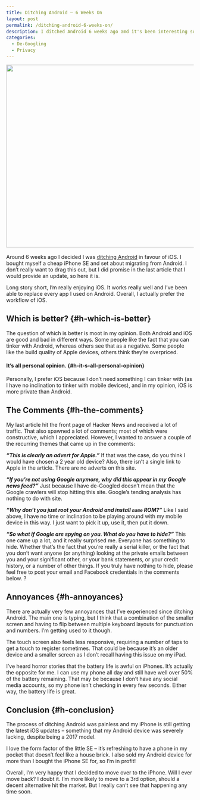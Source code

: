 ```yaml
---
title: Ditching Android – 6 Weeks On
layout: post
permalink: /ditching-android-6-weeks-on/
description: I ditched Android 6 weeks ago amd it's been interesting so far. Here's an update.
categories:
  - De-Googling
  - Privacy
---
```

<img loading="lazy" width="1024" height="491" src="/assets/images/wp-images/2019/11/android-feature-1024x491.jpg" alt="" class="wp-image-241" srcset="/assets/images/wp-images/2019/11/android-feature-1024x491.jpg 1024w, /assets/images/wp-images/2019/11/android-feature-300x144.jpg 300w, /assets/images/wp-images/2019/11/android-feature-768x368.jpg 768w, /assets/images/wp-images/2019/11/android-feature.jpg 1503w" sizes="(max-width: 1024px) 100vw, 1024px" />

Around 6 weeks ago I decided I was [ditching Android](/why-im-ditching-android) in favour of iOS. I bought myself a cheap iPhone SE and set about migrating from Android. I don’t really want to drag this out, but I did promise in the last article that I would provide an update, so here it is.

Long story short, I’m really enjoying iOS. It works really well and I’ve been able to replace every app I used on Android. Overall, I actually prefer the workflow of iOS.

## Which is better? {#h-which-is-better}

The question of which is better is moot in my opinion. Both Android and iOS are good and bad in different ways. Some people like the fact that you can tinker with Android, whereas others see that as a negative. Some people like the build quality of Apple devices, others think they’re overpriced.

#### It’s all personal opinion. {#h-it-s-all-personal-opinion}

Personally, I prefer iOS because I don’t need something I can tinker with (as I have no inclination to tinker with mobile devices), and in my opinion, iOS is more private than Android.

## The Comments {#h-the-comments}

My last article hit the front page of Hacker News and received a lot of traffic. That also spawned a lot of comments; most of which were constructive, which I appreciated. However, I wanted to answer a couple of the recurring themes that came up in the comments:

**_“This is clearly an advert for Apple.”_** If that was the case, do you think I would have chosen a 2 year old device? Also, there isn’t a single link to Apple in the article. There are no adverts on this site.

**_“If you’re not using Google anymore, why did this appear in my Google news feed?”_** Just because I have de-Googled doesn’t mean that the Google crawlers will stop hitting this site. Google’s tending analysis has nothing to do with site.

**_“Why don’t you just root your Android and install `name` ROM?”_** Like I said above, I have no time or inclination to be playing around with my mobile device in this way. I just want to pick it up, use it, then put it down.

**_“So what if Google are spying on you. What do you have to hide?”_** This one came up a lot, and it really surprised me. Everyone has something to hide. Whether that’s the fact that you’re really a serial killer, or the fact that you don’t want anyone (or anything) looking at the private emails between you and your significant other, or your bank statements, or your credit history, or a number of other things. If you truly have nothing to hide, please feel free to post your email and Facebook credentials in the comments below. ?

## Annoyances {#h-annoyances}

There are actually very few annoyances that I’ve experienced since ditching Android. The main one is typing, but I think that a combination of the smaller screen and having to flip between multiple keyboard layouts for punctuation and numbers. I’m getting used to it though.

The touch screen also feels less responsive, requiring a number of taps to get a touch to register sometimes. That could be because it’s an older device and a smaller screen as I don’t recall having this issue on my iPad.

I’ve heard horror stories that the battery life is awful on iPhones. It’s actually the opposite for me. I can use my phone all day and still have well over 50% of the battery remaining. That may be because I don’t have any social media accounts, so my phone isn’t checking in every few seconds. Either way, the battery life is great.

## Conclusion {#h-conclusion}

The process of ditching Android was painless and my iPhone is still getting the latest iOS updates – something that my Android device was severely lacking, despite being a 2017 model.

I love the form factor of the little SE – it’s refreshing to have a phone in my pocket that doesn’t feel like a house brick. I also sold my Android device for more than I bought the iPhone SE for, so I’m in profit!

Overall, I’m very happy that I decided to move over to the iPhone. Will I ever move back? I doubt it. I’m more likely to move to a 3rd option, should a decent alternative hit the market. But I really can’t see that happening any time soon.
